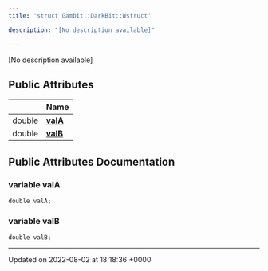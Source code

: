 ```yaml
---
title: 'struct Gambit::DarkBit::Wstruct'

description: "[No description available]"

---
```









[No description available]

## Public Attributes

|                | Name           |
| -------------- | -------------- |
| double | **[valA](/documentation/code/main/classes/structgambit_1_1darkbit_1_1wstruct/#variable-vala)**  |
| double | **[valB](/documentation/code/main/classes/structgambit_1_1darkbit_1_1wstruct/#variable-valb)**  |

## Public Attributes Documentation

### variable valA

```
double valA;
```


### variable valB

```
double valB;
```


-------------------------------

Updated on 2022-08-02 at 18:18:36 +0000